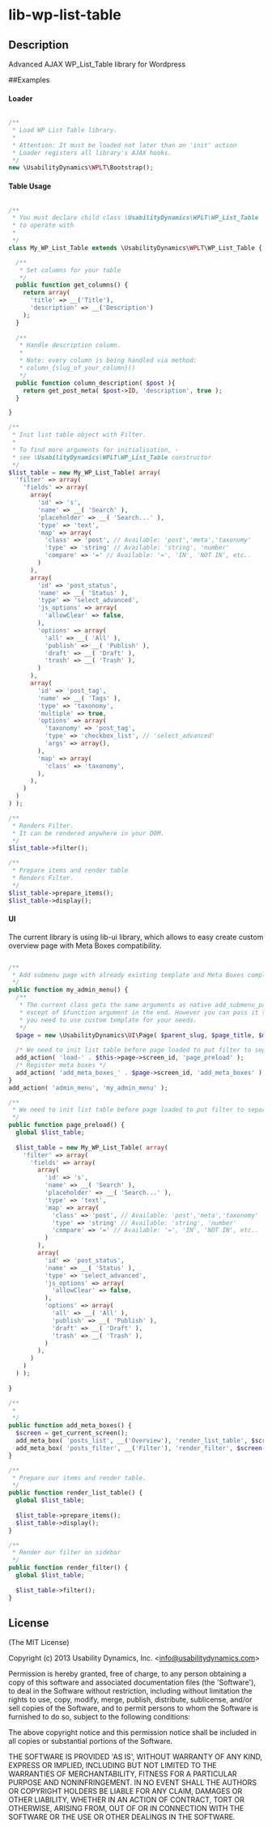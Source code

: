 lib-wp-list-table
================

## Description
Advanced AJAX WP_List_Table library for Wordpress

##Examples

#### Loader
```php

/**
 * Load WP List Table library.
 *
 * Attention: It must be loaded not later than on 'init' action
 * Loader registers all library's AJAX hooks.
 */
new \UsabilityDynamics\WPLT\Bootstrap();

```

#### Table Usage
```php

/**
 * You must declare child class \UsabilityDynamics\WPLT\WP_List_Table
 * to operate with
 *
 */
class My_WP_List_Table extends \UsabilityDynamics\WPLT\WP_List_Table {

  /**
   * Set columns for your table
   */
  public function get_columns() {
    return array(
      'title' => __('Title'),
      'description' => __('Description')
    );
  }
  
  /**
   * Handle description column.
   *
   * Note: every column is being handled via method:
   * column_{slug_of_your_column}()
   */
  public function column_description( $post ){
    return get_post_meta( $post->ID, 'description', true );
  }

}

/**
 * Init list table object with Filter.
 * 
 * To find more arguments for initialisation, - 
 * see \UsabilityDynamics\WPLT\WP_List_Table constructor
 */
$list_table = new My_WP_List_Table( array(
  'filter' => array(
    'fields' => array(
      array(
        'id' => 's',
        'name' => __( 'Search' ),
        'placeholder' => __( 'Search...' ),
        'type' => 'text',
        'map' => array(
          'class' => 'post', // Available: 'post','meta','taxonomy'
          'type' => 'string' // Available: 'string', 'number'
          'compare' => '=' // Available: '=', 'IN', 'NOT IN', etc..
        )
      ),
      array(
        'id' => 'post_status',
        'name' => __( 'Status' ),
        'type' => 'select_advanced',
        'js_options' => array(
          'allowClear' => false,
        ),
        'options' => array(
          'all' => __( 'All' ),
          'publish' => __( 'Publish' ),
          'draft' => __( 'Draft' ),
          'trash' => __( 'Trash' ),
        )
      ),
      array(
        'id' => 'post_tag',
        'name' => __( 'Tags' ),
        'type' => 'taxonomy',
        'multiple' => true,
        'options' => array(
          'taxonomy' => 'post_tag',
          'type' => 'checkbox_list', // 'select_advanced'
          'args' => array(),
        ),
        'map' => array(
          'class' => 'taxonomy',
        ),
      ),
    )
  )
) );

/**
 * Renders Filter.
 * It can be rendered anywhere in your DOM.
 */
$list_table->filter();

/**
 * Prepare items and render table
 * Renders Filter.
 */
$list_table->prepare_items();
$list_table->display();


```

#### UI

The current library is using lib-ui library, which allows to easy create custom overview page with Meta Boxes compatibility.

```php

/** 
 * Add submenu page with already existing template and Meta Boxes complatibility
 */
public function my_admin_menu() {
  /**
   * The current class gets the same arguments as native add_submenu_page() function,
   * except of $function argument in the end. However you can pass it too, if
   * you need to use custom template for your needs.
   */
  $page = new \UsabilityDynamics\UI\Page( $parent_slug, $page_title, $menu_title, $capability, $menu_slug );
  
  /* We need to init list table before page loaded to put filter to separate meta box */
  add_action( 'load-' . $this->page->screen_id, 'page_preload' );
  /* Register meta boxes */
  add_action( 'add_meta_boxes_' . $page->screen_id, 'add_meta_boxes' );
}
add_action( 'admin_menu', 'my_admin_menu' );

/**
 * We need to init list table before page loaded to put filter to separate meta box
 */
public function page_preload() {
  global $list_table;
  
  $list_table = new My_WP_List_Table( array(
    'filter' => array(
      'fields' => array(
        array(
          'id' => 's',
          'name' => __( 'Search' ),
          'placeholder' => __( 'Search...' ),
          'type' => 'text',
          'map' => array(
            'class' => 'post', // Available: 'post','meta','taxonomy'
            'type' => 'string' // Available: 'string', 'number'
            'compare' => '=' // Available: '=', 'IN', 'NOT IN', etc..
          )
        ),
        array(
          'id' => 'post_status',
          'name' => __( 'Status' ),
          'type' => 'select_advanced',
          'js_options' => array(
            'allowClear' => false,
          ),
          'options' => array(
            'all' => __( 'All' ),
            'publish' => __( 'Publish' ),
            'draft' => __( 'Draft' ),
            'trash' => __( 'Trash' ),
          )
        ),
      )
    )
  ) );
    
}

/**
 *
 */
public function add_meta_boxes() {
  $screen = get_current_screen();
  add_meta_box( 'posts_list', __('Overview'), 'render_list_table', $screen->id,'normal');
  add_meta_box( 'posts_filter', __('Filter'), 'render_filter', $screen->id,'side');
}

/**
 * Prepare our items and render table.
 */
public function render_list_table() {
  global $list_table;
  
  $list_table->prepare_items();
  $list_table->display();
}

/**
 * Render our filter on sidebar
 */
public function render_filter() {
  global $list_table;
  
  $list_table->filter();
}

```


## License

(The MIT License)

Copyright (c) 2013 Usability Dynamics, Inc. &lt;info@usabilitydynamics.com&gt;

Permission is hereby granted, free of charge, to any person obtaining
a copy of this software and associated documentation files (the
'Software'), to deal in the Software without restriction, including
without limitation the rights to use, copy, modify, merge, publish,
distribute, sublicense, and/or sell copies of the Software, and to
permit persons to whom the Software is furnished to do so, subject to
the following conditions:

The above copyright notice and this permission notice shall be
included in all copies or substantial portions of the Software.

THE SOFTWARE IS PROVIDED 'AS IS', WITHOUT WARRANTY OF ANY KIND,
EXPRESS OR IMPLIED, INCLUDING BUT NOT LIMITED TO THE WARRANTIES OF
MERCHANTABILITY, FITNESS FOR A PARTICULAR PURPOSE AND NONINFRINGEMENT.
IN NO EVENT SHALL THE AUTHORS OR COPYRIGHT HOLDERS BE LIABLE FOR ANY
CLAIM, DAMAGES OR OTHER LIABILITY, WHETHER IN AN ACTION OF CONTRACT,
TORT OR OTHERWISE, ARISING FROM, OUT OF OR IN CONNECTION WITH THE
SOFTWARE OR THE USE OR OTHER DEALINGS IN THE SOFTWARE.